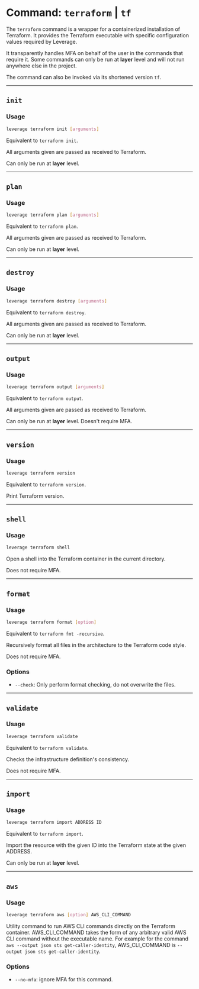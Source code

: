 # Command: `terraform` | `tf`

The `terraform` command is a wrapper for a containerized installation of Terraform. It provides the Terraform executable with specific configuration values required by Leverage.

It transparently handles MFA on behalf of the user in the commands that require it. Some commands can only be run at **layer** level and will not run anywhere else in the project.

The command can also be invoked via its shortened version `tf`.

---
## `init`

### Usage
``` bash
leverage terraform init [arguments]
```

Equivalent to `terraform init`.

All arguments given are passed as received to Terraform.

Can only be run at **layer** level.

---
## `plan`

### Usage
``` bash
leverage terraform plan [arguments]
```

Equivalent to `terraform plan`.

All arguments given are passed as received to Terraform.

Can only be run at **layer** level.

---
## `destroy`

### Usage
``` bash
leverage terraform destroy [arguments]
```

Equivalent to `terraform destroy`.

All arguments given are passed as received to Terraform.

Can only be run at **layer** level.

---
## `output`

### Usage
``` bash
leverage terraform output [arguments]
```

Equivalent to `terraform output`.

All arguments given are passed as received to Terraform.

Can only be run at **layer** level. Doesn't require MFA.

---
## `version`

### Usage
``` bash
leverage terraform version
```

Equivalent to `terraform version`.

Print Terraform version.

---
## `shell`

### Usage
``` bash
leverage terraform shell
```

Open a shell into the Terraform container in the current directory.

Does not require MFA.

---
## `format`

### Usage
``` bash
leverage terraform format [option]
```

Equivalent to `terraform fmt -recursive`.

Recursively format all files in the architecture to the Terraform code style.

Does not require MFA.

### Options
* `--check`: Only perform format checking, do not overwrite the files.

---
## `validate`

### Usage
``` bash
leverage terraform validate
```

Equivalent to `terraform validate`.

Checks the infrastructure definition's consistency. 

Does not require MFA.

---
## `import`

### Usage
``` bash
leverage terraform import ADDRESS ID
```

Equivalent to `terraform import`.

Import the resource with the given ID into the Terraform state at the given ADDRESS. 

Can only be run at **layer** level.

---
## `aws`

### Usage
``` bash
leverage terraform aws [option] AWS_CLI_COMMAND
```

Utility command to run AWS CLI commands directly on the Terraform container. AWS_CLI_COMMAND takes the form of any arbitrary valid AWS CLI command without the executable name. For example for the command `aws --output json sts get-caller-identity`, AWS_CLI_COMMAND is `--output json sts get-caller-identity`.

### Options
* `--no-mfa`: ignore MFA for this command.